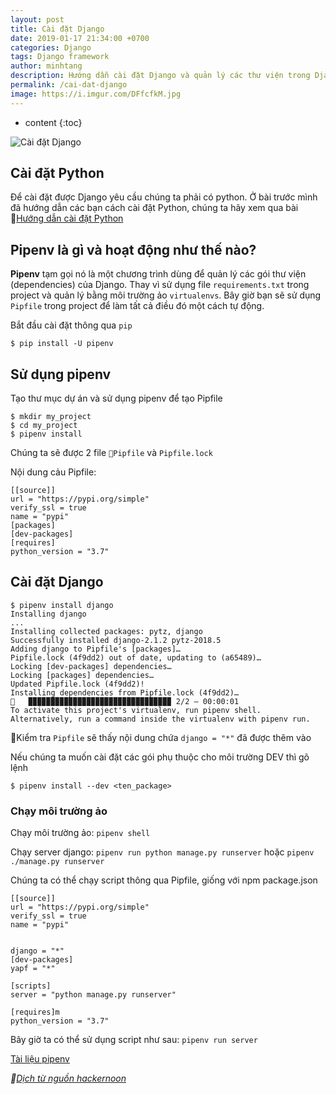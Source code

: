 ```yaml
---
layout: post
title: Cài đặt Django
date: 2019-01-17 21:34:00 +0700
categories: Django
tags: Django framework
author: minhtang
description: Hướng dẫn cài đặt Django và quản lý các thư viện trong Django
permalink: /cai-dat-django
image: https://i.imgur.com/DFfcfkM.jpg
---
```


* content
{:toc}

![Cài đặt Django](https://i.imgur.com/DFfcfkM.jpg)




## Cài đặt Python

Để cài đặt được Django yêu cầu chúng ta phải có python. Ở bài trước mình đã hướng dẫn các bạn cách cài đặt Python, chúng ta hãy xem qua bài [Hướng dẫn cài đặt Python](https://rubykachu.github.io/cai-dat-python-va-moi-truong)

## Pipenv là gì và hoạt động như thế nào?

**Pipenv** tạm gọi nó là một chương trình dùng để quản lý các gói thư viện (dependencies) của Django. Thay vì sử dụng file `requirements.txt` trong project và quản lý bằng môi trường ảo `virtualenvs`. Bây giờ bạn sẽ sử dụng `Pipfile` trong project để làm tất cả điều đó một cách tự động.

Bắt đầu cài đặt thông qua `pip`

`$ pip install -U pipenv`

## Sử dụng pipenv
Tạo thư mục dự án và sử dụng pipenv để tạo Pipfile
```
$ mkdir my_project
$ cd my_project
$ pipenv install
```
Chúng ta sẽ được 2 file `Pipfile` và `Pipfile.lock`

Nội dung cảu Pipfile:
```
[[source]]
url = "https://pypi.org/simple"
verify_ssl = true
name = "pypi"
[packages]
[dev-packages]
[requires]
python_version = "3.7"
```

## Cài đặt Django

```
$ pipenv install django
Installing django
...
Installing collected packages: pytz, django
Successfully installed django-2.1.2 pytz-2018.5
Adding django to Pipfile's [packages]…
Pipfile.lock (4f9dd2) out of date, updating to (a65489)…
Locking [dev-packages] dependencies…
Locking [packages] dependencies…
Updated Pipfile.lock (4f9dd2)!
Installing dependencies from Pipfile.lock (4f9dd2)…
🐍   ▉▉▉▉▉▉▉▉▉▉▉▉▉▉▉▉▉▉▉▉▉▉▉▉▉▉▉▉▉▉▉▉ 2/2 — 00:00:01
To activate this project's virtualenv, run pipenv shell.
Alternatively, run a command inside the virtualenv with pipenv run.
```

Kiểm tra `Pipfile` sẽ thấy nội dung chứa `django = "*"` đã được thêm vào

Nếu chúng ta muốn cài đặt các gói phụ thuộc cho môi trường DEV thì gõ lệnh

`$ pipenv install --dev <ten_package>`

### Chạy môi trường ảo
Chạy môi trường ảo: `pipenv shell`

Chạy server django: `pipenv run python manage.py runserver` hoặc `pipenv ./manage.py runserver`

Chúng ta có thể chạy script thông qua Pipfile, giống với npm package.json

```
[[source]]
url = "https://pypi.org/simple"
verify_ssl = true
name = "pypi"


django = "*"
[dev-packages]
yapf = "*"

[scripts]
server = "python manage.py runserver"

[requires]m
python_version = "3.7"
```

Bây giờ ta có thể sử dụng script như sau: `pipenv run server`

[Tài liệu pipenv](https://pipenv.readthedocs.io/en/latest/)

_[Dịch từ nguồn hackernoon](https://hackernoon.com/reaching-python-development-nirvana-bb5692adf30c)_










